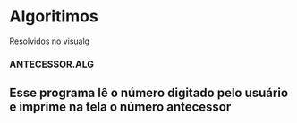 # Algoritimos
 Resolvidos no visualg 
 
 ### ANTECESSOR.ALG
## Esse programa lê o número digitado pelo usuário e imprime na tela o número antecessor

